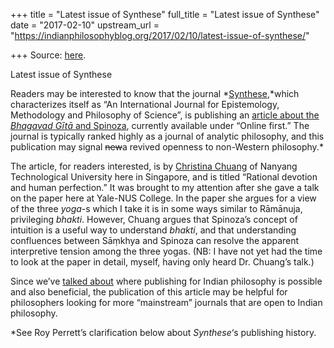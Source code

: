 +++
title = "Latest issue of Synthese"
full_title = "Latest issue of Synthese"
date = "2017-02-10"
upstream_url = "https://indianphilosophyblog.org/2017/02/10/latest-issue-of-synthese/"

+++
Source: [here](https://indianphilosophyblog.org/2017/02/10/latest-issue-of-synthese/).

Latest issue of Synthese

Readers may be interested to know that the journal
*[Synthese](http://link.springer.com/journal/11229),*which
characterizes itself as “An International Journal for Epistemology,
Methodology and Philosophy of Science”, is publishing an [article about
the *Bhagavad Gītā* and
Spinoza](http://link.springer.com/article/10.1007/s11229-017-1323-1),
currently available under “Online first.” The journal is typically
ranked highly as a journal of analytic philosophy, and this publication
may signal ~~new~~a revived openness to non-Western philosophy.\*

The article, for readers interested, is by [Christina
Chuang](http://research.ntu.edu.sg/expertise/academicprofile/Pages/StaffProfile.aspx?ST_EMAILID=cchuang)
of Nanyang Technological University here in Singapore, and is titled
“Rational devotion and human perfection.” It was brought to my attention
after she gave a talk on the paper here at Yale-NUS College. In the
paper she argues for a view of the three *yoga*-s which I take it is in
some ways similar to Rāmānuja, privileging *bhakti*. However, Chuang
argues that Spinoza’s concept of intuition is a useful way to understand
*bhakti*, and that understanding confluences between Sāṃkhya and Spinoza
can resolve the apparent interpretive tension among the three yogas.
(NB: I have not yet had the time to look at the paper in detail, myself,
having only heard Dr. Chuang’s talk.)

Since we’ve [talked
about](http://indianphilosophyblog.org/2014/05/28/a-new-open-access-philosophy-journal-and-some-general-comments-thereon/)
where publishing for Indian philosophy is possible and also beneficial,
the publication of this article may be helpful for philosophers looking
for more “mainstream” journals that are open to Indian philosophy.

\*See Roy Perrett’s clarification below about *Synthese*‘s publishing
history.
